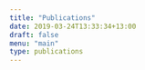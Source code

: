 ```yaml
---
title: "Publications"
date: 2019-03-24T13:33:34+13:00
draft: false
menu: "main"
type: publications
---
```


